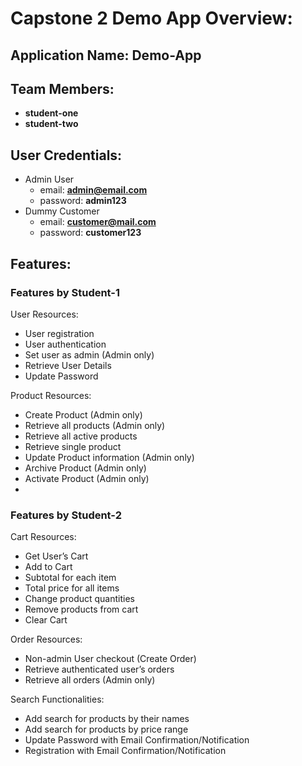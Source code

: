 # Capstone 2 Demo App Overview:

## Application Name: Demo-App

## Team Members:
- **student-one**
- **student-two**

## User Credentials:
* Admin User
    * email: **admin@email.com**
    * password: **admin123**
* Dummy Customer
    * email: **customer@mail.com**
    * password: **customer123**

## Features:

### Features by Student-1
User Resources:
- User registration
- User authentication
- Set user as admin (Admin only)
- Retrieve User Details
- Update Password

Product Resources:
- Create Product (Admin only)
- Retrieve all products (Admin only)
- Retrieve all active products
- Retrieve single product
- Update Product information (Admin only)
- Archive Product (Admin only)
- Activate Product (Admin only)
- 
### Features by Student-2
Cart Resources:
- Get User’s Cart
- Add to Cart
- Subtotal for each item
- Total price for all items
- Change product quantities
- Remove products from cart
- Clear Cart

Order Resources:
- Non-admin User checkout (Create Order)
- Retrieve authenticated user’s orders
- Retrieve all orders (Admin only)

Search Functionalities: 
- Add search for products by their names
- Add search for products by price range
- Update Password with Email Confirmation/Notification
- Registration with Email Confirmation/Notification